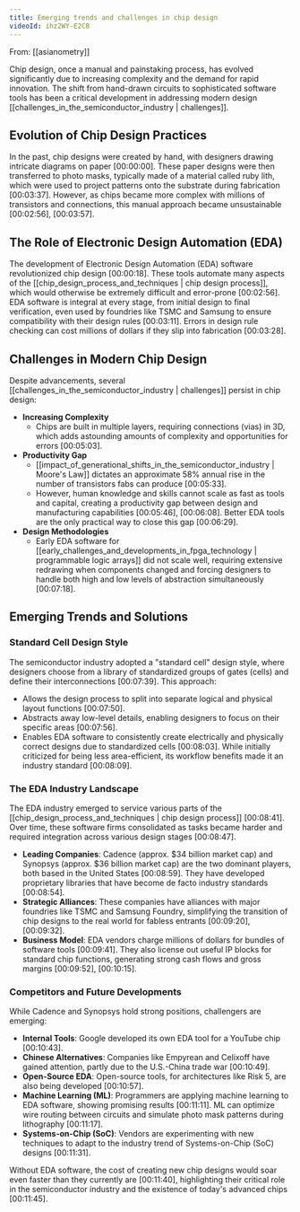 ```yaml
---
title: Emerging trends and challenges in chip design
videoId: ihz2WY-E2C8
---
```


From: [[asianometry]] <br/> 

Chip design, once a manual and painstaking process, has evolved significantly due to increasing complexity and the demand for rapid innovation. The shift from hand-drawn circuits to sophisticated software tools has been a critical development in addressing modern design [[challenges_in_the_semiconductor_industry | challenges]].

## Evolution of Chip Design Practices

In the past, chip designs were created by hand, with designers drawing intricate diagrams on paper <a class="yt-timestamp" data-t="00:00:00">[00:00:00]</a>. These paper designs were then transferred to photo masks, typically made of a material called ruby lith, which were used to project patterns onto the substrate during fabrication <a class="yt-timestamp" data-t="00:03:37">[00:03:37]</a>. However, as chips became more complex with millions of transistors and connections, this manual approach became unsustainable <a class="yt-timestamp" data-t="00:02:56">[00:02:56]</a>, <a class="yt-timestamp" data-t="00:03:57">[00:03:57]</a>.

## The Role of Electronic Design Automation (EDA)

The development of Electronic Design Automation (EDA) software revolutionized chip design <a class="yt-timestamp" data-t="00:00:18">[00:00:18]</a>. These tools automate many aspects of the [[chip_design_process_and_techniques | chip design process]], which would otherwise be extremely difficult and error-prone <a class="yt-timestamp" data-t="00:02:56">[00:02:56]</a>. EDA software is integral at every stage, from initial design to final verification, even used by foundries like TSMC and Samsung to ensure compatibility with their design rules <a class="yt-timestamp" data-t="00:03:11">[00:03:11]</a>. Errors in design rule checking can cost millions of dollars if they slip into fabrication <a class="yt-timestamp" data-t="00:03:28">[00:03:28]</a>.

## Challenges in Modern Chip Design

Despite advancements, several [[challenges_in_the_semiconductor_industry | challenges]] persist in chip design:

*   **Increasing Complexity**
    *   Chips are built in multiple layers, requiring connections (vias) in 3D, which adds astounding amounts of complexity and opportunities for errors <a class="yt-timestamp" data-t="00:05:03">[00:05:03]</a>.
*   **Productivity Gap**
    *   [[impact_of_generational_shifts_in_the_semiconductor_industry | Moore's Law]] dictates an approximate 58% annual rise in the number of transistors fabs can produce <a class="yt-timestamp" data-t="00:05:33">[00:05:33]</a>.
    *   However, human knowledge and skills cannot scale as fast as tools and capital, creating a productivity gap between design and manufacturing capabilities <a class="yt-timestamp" data-t="00:05:46">[00:05:46]</a>, <a class="yt-timestamp" data-t="00:06:08">[00:06:08]</a>. Better EDA tools are the only practical way to close this gap <a class="yt-timestamp" data-t="00:06:29">[00:06:29]</a>.
*   **Design Methodologies**
    *   Early EDA software for [[early_challenges_and_developments_in_fpga_technology | programmable logic arrays]] did not scale well, requiring extensive redrawing when components changed and forcing designers to handle both high and low levels of abstraction simultaneously <a class="yt-timestamp" data-t="00:07:18">[00:07:18]</a>.

## Emerging Trends and Solutions

### Standard Cell Design Style

The semiconductor industry adopted a "standard cell" design style, where designers choose from a library of standardized groups of gates (cells) and define their interconnections <a class="yt-timestamp" data-t="00:07:39">[00:07:39]</a>. This approach:
*   Allows the design process to split into separate logical and physical layout functions <a class="yt-timestamp" data-t="00:07:50">[00:07:50]</a>.
*   Abstracts away low-level details, enabling designers to focus on their specific areas <a class="yt-timestamp" data-t="00:07:56">[00:07:56]</a>.
*   Enables EDA software to consistently create electrically and physically correct designs due to standardized cells <a class="yt-timestamp" data-t="00:08:03">[00:08:03]</a>. While initially criticized for being less area-efficient, its workflow benefits made it an industry standard <a class="yt-timestamp" data-t="00:08:09">[00:08:09]</a>.

### The EDA Industry Landscape

The EDA industry emerged to service various parts of the [[chip_design_process_and_techniques | chip design process]] <a class="yt-timestamp" data-t="00:08:41">[00:08:41]</a>. Over time, these software firms consolidated as tasks became harder and required integration across various design stages <a class="yt-timestamp" data-t="00:08:47">[00:08:47]</a>.

*   **Leading Companies**: Cadence (approx. $34 billion market cap) and Synopsys (approx. $36 billion market cap) are the two dominant players, both based in the United States <a class="yt-timestamp" data-t="00:08:59">[00:08:59]</a>. They have developed proprietary libraries that have become de facto industry standards <a class="yt-timestamp" data-t="00:08:54">[00:08:54]</a>.
*   **Strategic Alliances**: These companies have alliances with major foundries like TSMC and Samsung Foundry, simplifying the transition of chip designs to the real world for fabless entrants <a class="yt-timestamp" data-t="00:09:20">[00:09:20]</a>, <a class="yt-timestamp" data-t="00:09:32">[00:09:32]</a>.
*   **Business Model**: EDA vendors charge millions of dollars for bundles of software tools <a class="yt-timestamp" data-t="00:09:41">[00:09:41]</a>. They also license out useful IP blocks for standard chip functions, generating strong cash flows and gross margins <a class="yt-timestamp" data-t="00:09:52">[00:09:52]</a>, <a class="yt-timestamp" data-t="00:10:15">[00:10:15]</a>.

### Competitors and Future Developments

While Cadence and Synopsys hold strong positions, challengers are emerging:
*   **Internal Tools**: Google developed its own EDA tool for a YouTube chip <a class="yt-timestamp" data-t="00:10:43">[00:10:43]</a>.
*   **Chinese Alternatives**: Companies like Empyrean and Celixoff have gained attention, partly due to the U.S.-China trade war <a class="yt-timestamp" data-t="00:10:49">[00:10:49]</a>.
*   **Open-Source EDA**: Open-source tools, for architectures like Risk 5, are also being developed <a class="yt-timestamp" data-t="00:10:57">[00:10:57]</a>.
*   **Machine Learning (ML)**: Programmers are applying machine learning to EDA software, showing promising results <a class="yt-timestamp" data-t="00:11:11">[00:11:11]</a>. ML can optimize wire routing between circuits and simulate photo mask patterns during lithography <a class="yt-timestamp" data-t="00:11:17">[00:11:17]</a>.
*   **Systems-on-Chip (SoC)**: Vendors are experimenting with new techniques to adapt to the industry trend of Systems-on-Chip (SoC) designs <a class="yt-timestamp" data-t="00:11:31">[00:11:31]</a>.

Without EDA software, the cost of creating new chip designs would soar even faster than they currently are <a class="yt-timestamp" data-t="00:11:40">[00:11:40]</a>, highlighting their critical role in the semiconductor industry and the existence of today's advanced chips <a class="yt-timestamp" data-t="00:11:45">[00:11:45]</a>.